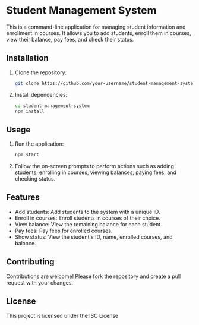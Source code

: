 # Student Management System

This is a command-line application for managing student information and enrollment in courses. It allows you to add students, enroll them in courses, view their balance, pay fees, and check their status.

## Installation

1. Clone the repository:

   ```bash
   git clone https://github.com/your-username/student-management-system.git
   ```

2. Install dependencies:

   ```bash
   cd student-management-system
   npm install
   ```

## Usage

1. Run the application:

   ```bash
   npm start
   ```

2. Follow the on-screen prompts to perform actions such as adding students, enrolling in courses, viewing balances, paying fees, and checking status.

## Features

- Add students: Add students to the system with a unique ID.
- Enroll in courses: Enroll students in courses of their choice.
- View balance: View the remaining balance for each student.
- Pay fees: Pay fees for enrolled courses.
- Show status: View the student's ID, name, enrolled courses, and balance.

## Contributing

Contributions are welcome! Please fork the repository and create a pull request with your changes.

## License

This project is licensed under the ISC License 

